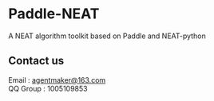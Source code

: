 # Paddle-NEAT
A NEAT algorithm toolkit based on Paddle and NEAT-python

## Contact us
Email : [agentmaker@163.com]()<br>
QQ Group : 1005109853
